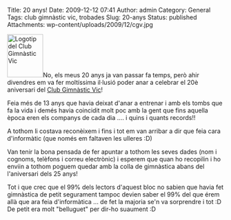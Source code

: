 Title: 20 anys!
Date: 2009-12-12 07:41
Author: admin
Category: General
Tags: club gimnàstic vic, trobades
Slug: 20-anys
Status: published
Attachments: wp-content/uploads/2009/12/cgv.jpg

<img src="{static}wp-content/uploads/2009/12/cgv.jpg" title="Logotip del Club Gimnàstic Vic" class="alignright size-full wp-image-757" width="83" height="100" alt="Logotip del Club Gimnàstic Vic" />No, els meus 20 anys ja van passar fa temps, però ahir divendres em va fer moltíssima il·lusió poder anar a celebrar el 20è aniversari del [Club Gimnàstic Vic](http://clubgimnasticvic.blogspot.com/)!

Feia més de 13 anys que havia deixat d'anar a entrenar i amb els tombs que fa la vida i demés havia coincidit molt poc amb la gent que fins aquella època eren els companys de cada dia .... i quins i quants records!!

A tothom li costava reconèixem i fins i tot em van arribar a dir que feia cara d'informàtic (que només em faltaven les ulleres :D)

Van tenir la bona pensada de fer apuntar a tothom les seves dades (nom i cognoms, telèfons i correu electrònic) i esperem que quan ho recopilin i ho enviin a tothom poguem quedar amb la colla de gimnàstica abans del l'aniversari dels 25 anys!

Tot i que crec que el 99% dels lectors d'aquest bloc no sabien que havia fet gimnàstica de petit segurament tampoc devien saber el 99% del que érem allà que ara feia d'informàtica ... de fet la majoria se'n va sorprendre i tot :D De petit era molt "belluguet" per dir-ho suaument :D

